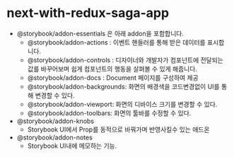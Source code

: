 # next-with-redux-saga-app


- @storybook/addon-essentials 은 아래 addon을 포함합니다.
    - @storybook/addon-actions : 이벤트 핸들러를 통해 받은 데이터를 표시합니다.
    - @storybook/addon-controls : 디자이너와 개발자가 컴포넌트에 전달되는 값를 바꾸어보며 쉽게 컴포넌트의 행동을 살펴볼 수 있게 해줍니다.
    - @storybook/addon-docs : Document 페이지를 구성하여 제공
    - @storybook/addon-backgrounds: 화면의 배경색을 코드변경없이 UI를 통해 변경할 수 있다.
    - @storybook/addon-viewport: 화면의 디바이스 크기를 변경할 수 있다.
    - @storybook/addon-toolbars: 화면의 툴바를 수정할 수 있다.
- @storybook/addon-knobs
    - Storybook UI에서 Prop를 동적으로 바꿔가며 반영사킬수 있는 애드온
- @storybook/addon-notes
    - Storybook UI내에 메모하는 기능.
